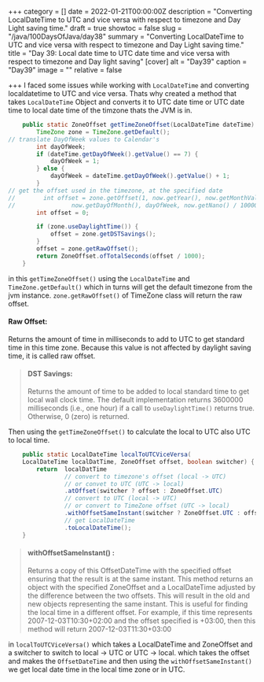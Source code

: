 +++
category = []
date = 2022-01-21T00:00:00Z
description = "Converting LocalDateTime to UTC and vice versa with respect to timezone and Day Light saving time."
draft = true
showtoc = false
slug = "/java/100DaysOfJava/day38"
summary = "Converting LocalDateTime to UTC and vice versa with respect to timezone and Day Light saving time."
title = "Day 39: Local date time to UTC date time and vice versa with respect to timezone and Day light saving"
[cover]
alt = "Day39"
caption = "Day39"
image = ""
relative = false

+++
I faced some issues while working with `LocalDateTime` and converting localdatetime to UTC and vice versa. Thats why created a method that takes `LocalDateTime` Object and converts it to UTC date time or UTC date time to local date time of the timzone thats the JVM is in.

```java
    public static ZoneOffset getTimeZoneOffset(LocalDateTime dateTime) {
        TimeZone zone = TimeZone.getDefault();
// translate DayOfWeek values to Calendar's
        int dayOfWeek;
        if (dateTime.getDayOfWeek().getValue() == 7) {
            dayOfWeek = 1;
        } else {
            dayOfWeek = dateTime.getDayOfWeek().getValue() + 1;
        }
// get the offset used in the timezone, at the specified date
//        int offset = zone.getOffset(1, now.getYear(), now.getMonthValue() - 1,
//                now.getDayOfMonth(), dayOfWeek, now.getNano() / 1000000);
        int offset = 0;

        if (zone.useDaylightTime()) {
            offset = zone.getDSTSavings();
        }
        offset = zone.getRawOffset();
        return ZoneOffset.ofTotalSeconds(offset / 1000);
    }
```

in this `getTimeZoneOffset()` using the `LocalDateTime` and `TimeZone.getDefault()` which in turns will get the default timezone from the jvm instance. `zone.getRawOffset()` of TimeZone class will return the raw offset.

#### Raw Offset:

Returns the amount of time in milliseconds to add to UTC to get standard time in this time zone. Because this value is not affected by daylight saving time, it is called raw offset.

> #### DST Savings:
>
> Returns the amount of time to be added to local standard time to get local wall clock time.
> The default implementation returns 3600000 milliseconds (i.e., one hour) if a call to 	`useDaylightTime()` returns true. Otherwise, 0 (zero) is returned.

Then using the `getTimeZoneOffset()` to calculate the local to UTC also UTC to local time.

```java
    public static LocalDateTime localToUTCViceVersa(
    LocalDateTime localDatTime, ZoneOffset offset, boolean switcher) {
        return  localDatTime
                // convert to timezone's offset (local -> UTC)
                // or convet to UTC (UTC -> local)
                .atOffset(switcher ? offset : ZoneOffset.UTC)
                // convert to UTC (local -> UTC)
                // or convert to TimeZone offset (UTC -> local)
                .withOffsetSameInstant(switcher ? ZoneOffset.UTC : offset)
                // get LocalDateTime
                .toLocalDateTime();
    }
```

> #### withOffsetSameInstant() :
>
> Returns a copy of this OffsetDateTime with the specified offset ensuring that the result is at the same instant.
> This method returns an object with the specified ZoneOffset and a LocalDateTime adjusted by the difference between the two offsets. This will result in the old and new objects representing the same instant. This is useful for finding the local time in a different offset. For example, if this time represents 2007-12-03T10:30+02:00 and the offset specified is +03:00, then this method will return 2007-12-03T11:30+03:00

in `localToUTCViceVersa()` which takes a LocalDateTime and ZoneOffset and a switcher to switch to local -> UTC or UTC -> local. which takes the offset and makes the `OffsetDateTime` and then using the `withOffsetSameInstant()` we get local date time in the local time zone or in UTC.